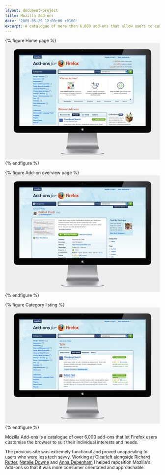 ```yaml
---
layout: document-project
title: Mozilla Add-ons
date: '2009-05-29 12:00:00 +0100'
excerpt: A catalogue of more than 6,000 add-ons that allow users to customise Firefox to suit their different interests and browsing needs.
---
```

{% figure Home page %}
![](/assets/images/projects/mozilla_addons/0.jpg)
{% endfigure %}

{% figure Add-on overview page %}
![](/assets/images/projects/mozilla_addons/1.jpg)
{% endfigure %}

{% figure Category listing %}
![](/assets/images/projects/mozilla_addons/2.jpg)
{% endfigure %}

Mozilla Add-ons is a catalogue of over 6,000 add-ons that let Firefox users customise the browser to suit their individual interests and needs.

The previous site was extremely functional and proved unappealing to users who were less tech savvy. Working at Clearleft alongside [Richard Rutter][1], [Natalie Downe][2] and [Anna Debenham][3] I helped reposition Mozilla's Add-ons so that it was more consumer orientated and approachable.

[1]: http://clearleft.com/is/richard-rutter/
[2]: http://clearleft.com/is/natalie-downe/
[3]: http://maban.co.uk/